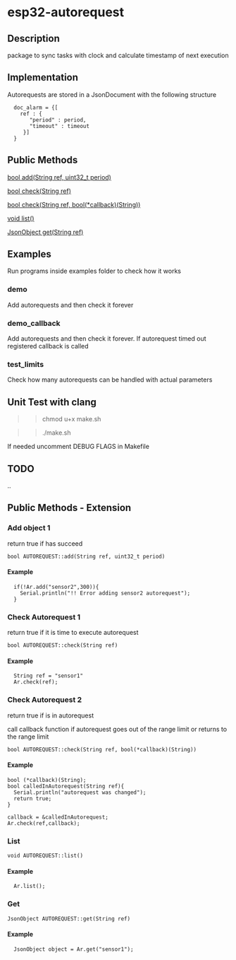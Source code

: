# esp32-autorequest

## Description
package to sync tasks with clock and calculate timestamp of next execution

## Implementation
Autorequests are stored in a JsonDocument with the following structure
```
  doc_alarm = {[
    ref : {
       "period" : period,
       "timeout" : timeout
     }]
  }
```
## Public Methods
[bool add(String ref, uint32_t period)](#Add-object-1)

[bool check(String ref)](#Check-Autorequest-1)

[bool check(String ref, bool(*callback)(String))](#Check-Autorequest-2)

[void list()](#List)

[JsonObject get(String ref)](#Get)

## Examples
  Run programs inside examples folder to check how it works
### demo
  Add autorequests and then check it forever
### demo_callback
  Add autorequests and then check it forever. If autorequest timed out registered callback is called
### test_limits
  Check how many autorequests can be handled with actual parameters

## Unit Test with clang
  >> chmod u+x make.sh

  >> ./make.sh

  If needed uncomment DEBUG FLAGS in Makefile

## TODO
  ..

## Public Methods - Extension

### Add object 1
return true if has succeed
```
bool AUTOREQUEST::add(String ref, uint32_t period)
```
#### Example
```
  if(!Ar.add("sensor2",300)){
    Serial.println("!! Error adding sensor2 autorequest");
  }
```

### Check Autorequest 1
return true if it is time to execute autorequest
```
bool AUTOREQUEST::check(String ref)
```
#### Example
```
  String ref = "sensor1"
  Ar.check(ref);
```

### Check Autorequest 2
return true if is in autorequest

call callback function if autorequest goes out of the range limit or returns to the range limit
```
bool AUTOREQUEST::check(String ref, bool(*callback)(String))
```
#### Example
```
bool (*callback)(String);
bool calledInAutorequest(String ref){
  Serial.println("autorequest was changed");
  return true;
}

callback = &calledInAutorequest;
Ar.check(ref,callback);
```

### List

```
void AUTOREQUEST::list()
```
#### Example
```
  Ar.list();
```

### Get

```
JsonObject AUTOREQUEST::get(String ref)
```
#### Example
```
  JsonObject object = Ar.get("sensor1");
```
